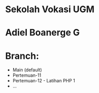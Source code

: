 # Sekolah Vokasi UGM 
# Adiel Boanerge G

# Branch:
- Main (default)
- Pertemuan-11
- Pertemuan-12 - Latihan PHP 1
- ...
